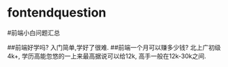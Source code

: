 # fontendquestion
#前端小白问题汇总

##前端好学吗?
入门简单,学好了很难.
##前端一个月可以赚多少钱?
北上广初级4k+, 学历高能忽悠的一上来最高据说可以给12k, 高手一般在12k-30k之间.
